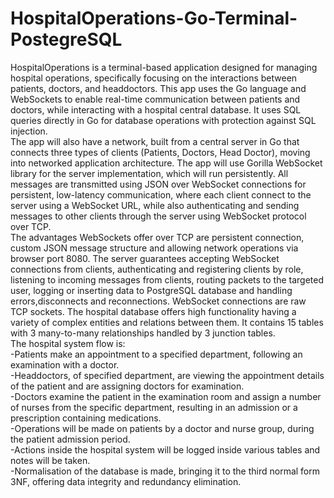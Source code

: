 # HospitalOperations-Go-Terminal-PostegreSQL
HospitalOperations is a terminal-based application designed for managing hospital operations, specifically focusing on the interactions between patients, doctors, and headdoctors. This app uses the Go language and WebSockets to enable real-time communication between patients and doctors, while interacting with a hospital central database. It uses SQL queries directly in Go for database operations with protection against SQL injection.  
The app will also have a network, built from a central server in Go that connects three types of clients (Patients, Doctors, Head Doctor), moving into networked application architecture. The app will use Gorilla WebSocket library for the server implementation, which will run persistently. All messages are transmitted using JSON over WebSocket connections for persistent, low-latency communication, where each client connect to the server using a WebSocket URL, while also authenticating and sending messages to other clients through the server using WebSocket protocol over TCP.  
The advantages WebSockets offer over TCP are persistent connection, custom JSON message structure and allowing network operations via browser port 8080. The server guarantees accepting WebSocket connections from clients, authenticating and registering clients by role, listening to incoming messages from clients, routing packets to the targeted user, logging or inserting data to PostgreSQL database and handling errors,disconnects and reconnections. WebSocket connections are raw TCP sockets.
The hospital database offers high functionality having a variety of complex entities and relations between them. It contains 15 tables with 3 many-to-many relationships handled by 3 junction tables.  
The hospital system flow is:  
-Patients make an appointment to a specified department, following an examination with a doctor.  
-Headdoctors, of specified department, are viewing the appointment details of the patient and are assigning doctors for examination.  
-Doctors examine the patient in the examination room and assign a number of nurses from the specific department, resulting in an admission or a prescription containing medications.  
-Operations will be made on patients by a doctor and nurse group, during the patient admission period.  
-Actions inside the hospital system will be logged inside various tables and notes will be taken.  
-Normalisation of the database is made, bringing it to the third normal form 3NF, offering data integrity and redundancy elimination.  
